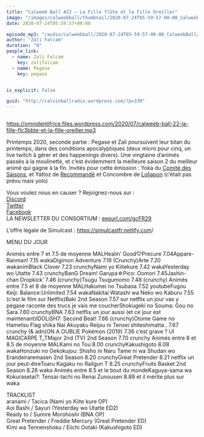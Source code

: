 ```yaml
---
title: "Calweeb Ball #22 – La Fille flûte et la Fille Oreiller"
image: "/images/calweebball/thumbnail/2020-07-24T05-59-57-00-00_CalweebBall22LaFilleflteetlaFilleOreiller.jpg"
date: 2020-07-24T05:59:57+00:00

episode_mp3: "/audio/calweebball/2020-07-24T05-59-57-00-00_CalweebBall22LaFilleflteetlaFilleOreiller.mp3"
author: "Zali Falcam"
duration: "0"
people_link: 
  - name: Zali Falcam
    key: zalifalcam
  - name: Pegase
    key: pegase


is_explicit: false

guid: "http://calvinballradio.wordpress.com/?p=339"
---
```


<PodcastHeader/>

<!-- ECRIRE LA DESCRIPTION DE L'EPISODE SOUS CETTE LIGNE -->

<img src="/resources/calweebball/2020-07-24T05-59-57-00-00_CalweebBall22LaFilleflteetlaFilleOreiller/c22.jpg" alt="">



 
<a href="https://omnidentifrice.files.wordpress.com/2020/07/calweeb-ball-22-la-fille-flc3bbte-et-la-fille-oreiller.mp3" rel="nofollow">https://omnidentifrice.files.wordpress.com/2020/07/calweeb-ball-22-la-fille-flc3bbte-et-la-fille-oreiller.mp3</a>
 



<p>Printemps 2020, seconde partie : Pegase et Zali poursuivent leur bilan du printemps, dans des conditions apocalyptiques (deux micro pour cinq, un live twitch à gérer et des happenings divers). Une vingtaine d’animés  passés à la moulinette, et c’est évidemment la meilleure saison 2 du meilleur animé qui gagne à la fin. Invités pour cette émission : Yoka du <a href="https://forum-thalie.fr/comitedesaisons/" rel="nofollow">Comité des Saisons</a>, et Yattoz de <a href="https://twitter.com/recommande0" rel="nofollow">Recommandé</a> et Concombre de <a href="https://twitter.com/LOLJAPON?ref_src=twsrc%5Egoogle%7Ctwcamp%5Eserp%7Ctwgr%5Eauthor" rel="nofollow">Loljapon</a> (c’était pas prévu mais yolo)</p>



<p>Vous voulez nous en causer ? Rejoignez-nous sur :<br><a href="http://discordapp.com/invite/4RnA9v7" rel="nofollow">Discord</a><br><a href="https://twitter.com/Calvinball_FM?lang=fr" rel="nofollow">Twitter</a><br><a href="https://www.facebook.com/CalvinballRadio/?ref=bookmarks" rel="nofollow">Facebook</a><br>LA NEWSLETTER DU CONSORTIUM : <a href="https://exit.sc/?url=http%3A%2F%2Feepurl.com%2FgcFR29" rel="nofollow">eepurl.com/gcFR29</a></p>



<p>L’offre légale de Simulcast : <a href="https://simulcastfr.netlify.com/" rel="nofollow">https://simulcastfr.netlify.com</a>/</p>



<p>MENU DU JOUR</p>



<tr><td>Animés entre 7 et 7.5 de moyenne MAL</td></tr><tr><td>Healin’ Good♡Precure 7.04</td></tr><tr><td>Appare-Ranman! 7.15 waka</td></tr><tr><td>Digimon Adventure 7.19 (Crunchy)</td></tr><tr><td>Arte 7.20 wakanim</td></tr><tr><td>Black Clover 7.23 crunchy</td></tr><tr><td>Nami yo Kiitekure 7.42 waka</td></tr><tr><td>Yesterday wo Utatte 7.43 crunchy</td></tr><tr><td>BanG Dream! Garupa☆Pico: Oomori 7.45</td></tr><tr><td>Jashin-chan Dropkick’ 7.46 (crunchy)</td></tr><tr><td>Tsugu Tsugumomo 7.48 (crunchy)</td></tr>



<tr><td>Animés entre 7.5 et 8 de moyenne MAL</td></tr><tr><td>Hakumei no Tsubasa 7.52 youtube</td></tr><tr><td>Fugou Keiji: Balance:Unlimited 7.54 waka</td></tr><tr><td>Nakitai Watashi wa Neko wo Kaburu 7.55 (c’est le film sur Netflix)</td></tr><tr><td>Baki 2nd Season 7.57 sur netflix un jour vas y pégase raconte des trucs je vais me coucher</td></tr><tr><td>Shokugeki no Souma: Gou no Sara 7.60 crunchy</td></tr><tr><td>BNA 7.63 netflix un jour aussi (et ce jour est maintenant)</td></tr><tr><td>IDOLiSH7: Second Beat! 7.66 (crunchy)</td></tr><tr><td>Otome Game no Hametsu Flag shika Nai Akuyaku Reijou ni Tensei shiteshimatta.. 7.67 crunchy (&amp; adn)</td></tr><tr><td>ON A OUBLIE Pokémon (2019) 7.36 c’est grave ? UI MAGICARPE T_T</td></tr><tr><td>Major 2nd (TV) 2nd Season 7.70 crunchy</td></tr>



<tr><td>Animés entre 8 et 8.5 de moyenne MAL</td></tr><tr><td>Kami no Tou 8.00 crunchy</td></tr><tr><td>Kakushigoto 8.08 waka</td></tr><tr><td>Honzuki no Gekokujou: Shisho ni Naru Tame ni wa Shudan wo Erandeiraremasen 2nd Season 8.20 crunchy</td></tr><tr><td>Great Pretender 8.21 netflix un jour peut-être</td></tr><tr><td>Toaru Kagaku no Railgun T 8.25 crunchy</td></tr><tr><td>Fruits Basket 2nd Season 8.26 waka</td></tr>



<tr><td>Animés entre 8.5 et le bout du monde</td></tr><tr><td>Kaguya-sama wa Kokurasetai?: Tensai-tachi no Renai Zunousen 8.89 et il mérite plus sur waka</td></tr>



<p>TRACKLIST<br>aranami / Tacica (Nami yo Kiite kure OP)<br>Aoi Bashi / Sayuri (Yesterday wo Utatte ED2)<br>Ready to / Sumire Morohoshi (BNA OP)<br>Great Pretender / Freddie Mercury (Great Pretender ED)<br>Kimi wa Tennenshoku / Eiichi Ootaki (Kakushigoto ED)</p>


